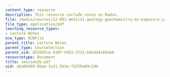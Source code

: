 ```yaml
---
content_type: resource
description: This resource include notes on Radon.
file: /media/courses/12-091-medical-geology-geochemistry-an-exposure-january-iap-2006/aba043696bae3a315b1efd259a89c1d4_session2b.pdf
file_type: application/pdf
learning_resource_types:
- Lecture Notes
ocw_type: OCWFile
parent_title: Lecture Notes
parent_type: CourseSection
parent_uid: d53595ce-430f-93b3-3732-b924d4c05eb8
resourcetype: Document
title: session2b.pdf
uid: aba04369-6bae-3a31-5b1e-fd259a89c1d4
---
```

